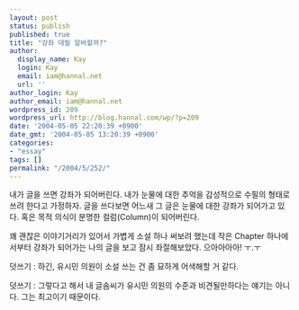 ```yaml
---
layout: post
status: publish
published: true
title: "강좌 대필 알바할까?"
author:
  display_name: Kay
  login: Kay
  email: iam@hannal.net
  url: ''
author_login: Kay
author_email: iam@hannal.net
wordpress_id: 209
wordpress_url: http://blog.hannal.com/wp/?p=209
date: '2004-05-05 22:20:39 +0900'
date_gmt: '2004-05-05 13:20:39 +0900'
categories:
- "essay"
tags: []
permalink: "/2004/5/252/"
---
```

<p>내가 글을 쓰면 강좌가 되어버린다. 내가 눈물에 대한 추억을 감성적으로 수필의 형태로 쓰려 한다고 가정하자. 글을 쓰다보면 어느새 그 글은 눈물에 대한 강좌가 되어가고 있다. 혹은 목적 의식이 분명한 컬럼(Column)이 되어버린다.</p>
<p>꽤 괜찮은 이야기거리가 있어서 가볍게 소설 하나 써보려 했는데 작은 Chapter 하나에서부터 강좌가 되어가는 나의 글을 보고 잠시 좌절해보았다. 으아아아아! ㅜ.ㅜ</p>
<p>덧쓰기 : 하긴, 유시민 의원이 소설 쓰는 건 좀 묘하게 어색해할 거 같다.</p>
<p>덧쓰기 : 그렇다고 해서 내 글솜씨가 유시민 의원의 수준과 비견될만하다는 얘기는 아니다. 그는 최고이기 때문이다.</p>

